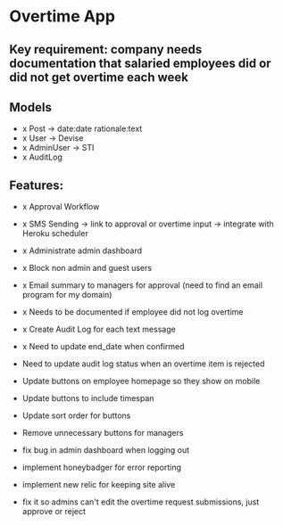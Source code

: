 # Overtime App

## Key requirement: company needs documentation that salaried employees did or did not get overtime each week

## Models
- x Post -> date:date rationale:text
- x User -> Devise
- x AdminUser -> STI
- x AuditLog

## Features:
- x Approval Workflow
- x SMS Sending -> link to approval or overtime input -> integrate with Heroku scheduler
- x Administrate admin dashboard
- x Block non admin and guest users
- x Email summary to managers for approval (need to find an email program for my domain)
- x Needs to be documented if employee did not log overtime
- x Create Audit Log for each text message
- x Need to update end_date when confirmed
- Need to update audit log status when an overtime item is rejected
- Update buttons on employee homepage so they show on mobile
- Update buttons to include timespan
- Update sort order for buttons
- Remove unnecessary buttons for managers
- fix bug in admin dashboard when logging out
- implement honeybadger for error reporting
- implement new relic for keeping site alive

- fix it so admins can't edit the overtime request submissions, just approve or reject